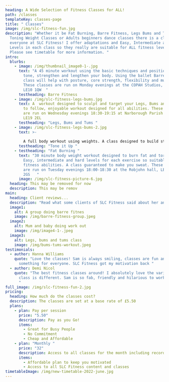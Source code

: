 ```yaml
---
heading: A Wide Selection of Fitness Classes for ALL!
path: /classes
templateKey: classes-page
title: " Classes"
image: /img/slc-fitness-fun.jpg
description: "Whether it be Fat Burning, Barre Fitness, Legs Bums and Tums,
  Toning Weight Classes or Adults beginners dance classes there is a class for
  everyone at SLC Fitness! I offer adaptations and Easy, Intermediate and Hard
  Levels in each class so they really are suitable for ALL fitness levels.
  Please see timetable for more information. "
intro:
  blurbs:
    - image: /img/thumbnail_image0-1-.jpg
      text: "A 45 minute workout using the basic techniques and positions in ballet to
        tone, strengthen and lengthen your body. Using the ballet Barre this
        class will help with posture, core strength, flexibility and much more.
        These classes are run on Monday evenings at the COPAH Studios, Hinckley,
        LE10 1QW  "
      testheading: Barre Fitness
    - image: /img/slc-fitness-legs-bums.jpg
      text: A  workout designed to sculpt and target your Legs, Bums and Tums. An easy
        to follow, enjoyable workout designed for all abilities. These classes
        are run on Wednesday evenings 18:30-19:15 at Narborough Parish Centre,
        LE19 2EL
      testheading: "Legs, Bums and Tums "
    - image: /img/slc-fitness-legs-bums-2.jpg
      text: >-
        
        A full body workout using weights. A class designed to build strength and stamina whilst sculpting and toning the body. Suitable for all fitness levels. Options to use lighter or heavier weights. These classes are run on Thursday evenings 18:45-19:30 at the Blaby and Whetstone boys club, LE8 6LW
      testheading: "Tone it Up "
    - testheading: "Fat Burning "
      text: "30 minute body weight workout designed to burn fat and torch calories.
        Easy, intermediate and hard levels for each exercise so suitable for all
        fitness abilities. A class guaranteed to make you sweat. These classes
        are run on Tuesday evenings 18:00-18:30 at the Robjohn hall, LE19
        2GS   "
      image: /img/slc-fitness-picture-6.jpg
  heading: This may be removed for now
  description: This may be remov
main:
  heading: Client reviews...
  description: "Read what some clients of SLC Fitness said about her and her classes. "
  image1:
    alt: A group doing barre fitnes
    image: /img/barre-fitness-group.jpeg
  image2:
    alt: Mum and baby doing work out
    image: /img/image4-1-.jpeg
  image3:
    alt: Legs, bums and tums class
    image: /img/bums-tums-workout.jpeg
testimonials:
  - author: Hanna Williams
    quote: "Love the classes! Sam is always smiling, classes are fun and there is
      something for everyone. SLC Fitness got my motivation back "
  - author: Demi Nicol
    quote: "The best fitness classes around! I absolutely love the variety; every
      class is different. Sam is so fab, friendly and hilarious to work out with
      "
full_image: /img/slc-fitness-fun-2.jpg
pricing:
  heading: How much do the classes cost?
  description: The classes are set at a base rate of £5.50
  plans:
    - plan: Pay per session
      price: "5.50"
      description: Pay as you Go!
      items:
        - Great for Busy People
        - No Commitment
        - Cheap and Affordable
    - plan: "Monthly "
      price: "32"
      description: Access to all classes for the month including recordings
      items:
        - Affordable plan to keep you motivated
        - Access to all SLC Fitness content and classes
timetableImage: /img/new-timetable-2022-june.jpg
---
```

